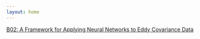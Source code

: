 ```yaml
---
layout: home
---
```



[B02: A Framework for Applying Neural Networks to Eddy Covariance Data](B02_Skeet_AFramewo)

